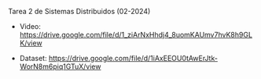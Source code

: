 Tarea 2 de Sistemas Distribuidos (02-2024)

- Video:
    https://drive.google.com/file/d/1_ziArNxHhdj4_8uomKAUmv7hvK8h9GLK/view

- Dataset:
  https://drive.google.com/file/d/1iAxEEOU0tAwErJtk-WorN8m6piq1GTuX/view
